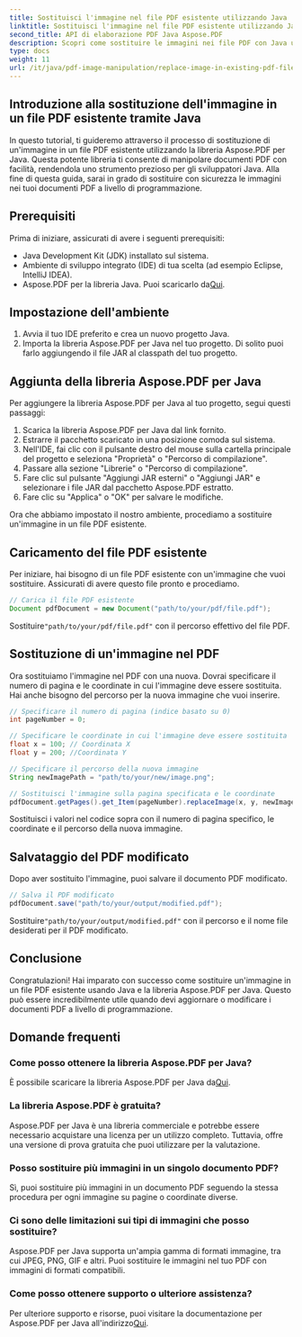 ```yaml
---
title: Sostituisci l'immagine nel file PDF esistente utilizzando Java
linktitle: Sostituisci l'immagine nel file PDF esistente utilizzando Java
second_title: API di elaborazione PDF Java Aspose.PDF
description: Scopri come sostituire le immagini nei file PDF con Java usando Aspose.PDF per Java. Guida passo passo con esempi di codice per una sostituzione di immagini senza soluzione di continuità.
type: docs
weight: 11
url: /it/java/pdf-image-manipulation/replace-image-in-existing-pdf-file-using-java/
---
```


## Introduzione alla sostituzione dell'immagine in un file PDF esistente tramite Java

In questo tutorial, ti guideremo attraverso il processo di sostituzione di un'immagine in un file PDF esistente utilizzando la libreria Aspose.PDF per Java. Questa potente libreria ti consente di manipolare documenti PDF con facilità, rendendola uno strumento prezioso per gli sviluppatori Java. Alla fine di questa guida, sarai in grado di sostituire con sicurezza le immagini nei tuoi documenti PDF a livello di programmazione.

## Prerequisiti

Prima di iniziare, assicurati di avere i seguenti prerequisiti:

- Java Development Kit (JDK) installato sul sistema.
- Ambiente di sviluppo integrato (IDE) di tua scelta (ad esempio Eclipse, IntelliJ IDEA).
-  Aspose.PDF per la libreria Java. Puoi scaricarlo da[Qui](https://releases.aspose.com/pdf/java/).

## Impostazione dell'ambiente

1. Avvia il tuo IDE preferito e crea un nuovo progetto Java.
2. Importa la libreria Aspose.PDF per Java nel tuo progetto. Di solito puoi farlo aggiungendo il file JAR al classpath del tuo progetto.

## Aggiunta della libreria Aspose.PDF per Java

Per aggiungere la libreria Aspose.PDF per Java al tuo progetto, segui questi passaggi:

1. Scarica la libreria Aspose.PDF per Java dal link fornito.
2. Estrarre il pacchetto scaricato in una posizione comoda sul sistema.
3. Nell'IDE, fai clic con il pulsante destro del mouse sulla cartella principale del progetto e seleziona "Proprietà" o "Percorso di compilazione".
4. Passare alla sezione "Librerie" o "Percorso di compilazione".
5. Fare clic sul pulsante "Aggiungi JAR esterni" o "Aggiungi JAR" e selezionare i file JAR dal pacchetto Aspose.PDF estratto.
6. Fare clic su "Applica" o "OK" per salvare le modifiche.

Ora che abbiamo impostato il nostro ambiente, procediamo a sostituire un'immagine in un file PDF esistente.

## Caricamento del file PDF esistente

Per iniziare, hai bisogno di un file PDF esistente con un'immagine che vuoi sostituire. Assicurati di avere questo file pronto e procediamo.

```java
// Carica il file PDF esistente
Document pdfDocument = new Document("path/to/your/pdf/file.pdf");
```

 Sostituire`"path/to/your/pdf/file.pdf"` con il percorso effettivo del file PDF.

## Sostituzione di un'immagine nel PDF

Ora sostituiamo l'immagine nel PDF con una nuova. Dovrai specificare il numero di pagina e le coordinate in cui l'immagine deve essere sostituita. Hai anche bisogno del percorso per la nuova immagine che vuoi inserire.

```java
// Specificare il numero di pagina (indice basato su 0)
int pageNumber = 0;

// Specificare le coordinate in cui l'immagine deve essere sostituita
float x = 100; // Coordinata X
float y = 200; //Coordinata Y

// Specificare il percorso della nuova immagine
String newImagePath = "path/to/your/new/image.png";

// Sostituisci l'immagine sulla pagina specificata e le coordinate
pdfDocument.getPages().get_Item(pageNumber).replaceImage(x, y, newImagePath);
```

Sostituisci i valori nel codice sopra con il numero di pagina specifico, le coordinate e il percorso della nuova immagine.

## Salvataggio del PDF modificato

Dopo aver sostituito l'immagine, puoi salvare il documento PDF modificato.

```java
// Salva il PDF modificato
pdfDocument.save("path/to/your/output/modified.pdf");
```

 Sostituire`"path/to/your/output/modified.pdf"` con il percorso e il nome file desiderati per il PDF modificato.

## Conclusione

Congratulazioni! Hai imparato con successo come sostituire un'immagine in un file PDF esistente usando Java e la libreria Aspose.PDF per Java. Questo può essere incredibilmente utile quando devi aggiornare o modificare i documenti PDF a livello di programmazione.

## Domande frequenti

### Come posso ottenere la libreria Aspose.PDF per Java?

 È possibile scaricare la libreria Aspose.PDF per Java da[Qui](https://releases.aspose.com/pdf/java/).

### La libreria Aspose.PDF è gratuita?

Aspose.PDF per Java è una libreria commerciale e potrebbe essere necessario acquistare una licenza per un utilizzo completo. Tuttavia, offre una versione di prova gratuita che puoi utilizzare per la valutazione.

### Posso sostituire più immagini in un singolo documento PDF?

Sì, puoi sostituire più immagini in un documento PDF seguendo la stessa procedura per ogni immagine su pagine o coordinate diverse.

### Ci sono delle limitazioni sui tipi di immagini che posso sostituire?

Aspose.PDF per Java supporta un'ampia gamma di formati immagine, tra cui JPEG, PNG, GIF e altri. Puoi sostituire le immagini nel tuo PDF con immagini di formati compatibili.

### Come posso ottenere supporto o ulteriore assistenza?

 Per ulteriore supporto e risorse, puoi visitare la documentazione per Aspose.PDF per Java all'indirizzo[Qui](https://reference.aspose.com/pdf/java/).